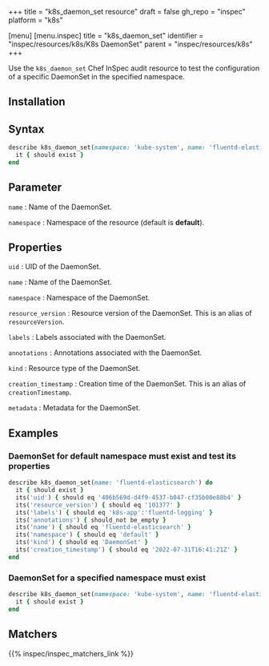 +++
title = "k8s_daemon_set resource"
draft = false
gh_repo = "inspec"
platform = "k8s"

[menu]
[menu.inspec]
title = "k8s_daemon_set"
identifier = "inspec/resources/k8s/K8s DaemonSet"
parent = "inspec/resources/k8s"
+++


Use the `k8s_daemon_set` Chef InSpec audit resource to test the configuration of a specific DaemonSet in the specified namespace.

## Installation

## Syntax

```ruby
describe k8s_daemon_set(namespace: 'kube-system', name: 'fluentd-elasticsearch') do
  it { should exist }
end
```

## Parameter

`name`
: Name of the DaemonSet.

`namespace`
: Namespace of the resource (default is **default**).

## Properties

`uid`
: UID of the DaemonSet.

`name`
: Name of the DaemonSet.

`namespace`
: Namespace of the DaemonSet.

`resource_version`
: Resource version of the DaemonSet. This is an alias of `resourceVersion`.

`labels`
: Labels associated with the DaemonSet.

`annotations`
: Annotations associated with the DaemonSet.

`kind`
: Resource type of the DaemonSet.

`creation_timestamp`
: Creation time of the DaemonSet. This is an alias of `creationTimestamp`.

`metadata`
: Metadata for the DaemonSet.

## Examples

### DaemonSet for default namespace must exist and test its properties

```ruby
describe k8s_daemon_set(name: 'fluentd-elasticsearch') do
  it { should exist }
  its('uid') { should eq '406b569d-d4f9-4537-b047-cf35b00e88b4' }
  its('resource_version') { should eq '101377' }
  its('labels') { should eq 'k8s-app':'fluentd-logging' }
  its('annotations') { should_not be_empty }
  its('name') { should eq 'fluentd-elasticsearch' }
  its('namespace') { should eq 'default' }
  its('kind') { should eq 'DaemonSet' }
  its('creation_timestamp') { should eq '2022-07-31T16:41:21Z' }
end
```

### DaemonSet for a specified namespace must exist

```ruby
describe k8s_daemon_set(namespace: 'kube-system', name: 'fluentd-elasticsearch') do
  it { should exist }
end
```

## Matchers

{{% inspec/inspec_matchers_link %}}
